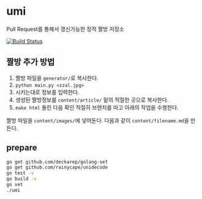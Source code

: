 # umi

Pull Request를 통해서 갱신가능한 정적 짤방 저장소

[![Build Status](https://travis-ci.org/shipduck/umi.svg?branch=master)](https://travis-ci.org/shipduck/umi)

## 짤방 추가 방법
1. 짤방 파일을 ```generator/```로 복사한다.
2. ```python main.py <zzal.jpg>```
3. 시키는대로 정보를 입력한다.
4. 생성된 짤방정보를 ```content/article/``` 밑의 적절한 곳으로 복사한다.
5. ```make html``` 돌린 다음 확인
적절히 브렌치를 따고 아래의 작업을 수행한다. 

짤방 파일을 ```content/images/```에 넣어둔다.
다음과 같이 ```content/filename.md```을 만든다. 

## prepare

``` bash
go get github.com/deckarep/golang-set
go get github.com/rainycape/unidecode
go test -v
go build -v
go vet
./umi
```
